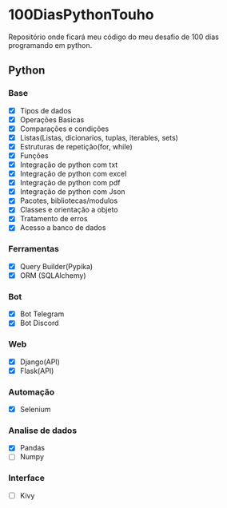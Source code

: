 # 100DiasPythonTouho
Repositório onde ficará meu código do meu desafio de 100 dias programando em python.

## Python
### Base
- [x] Tipos de dados
- [x] Operações Basicas
- [x] Comparações e condições
- [x] Listas(Listas, dicionarios, tuplas, iterables, sets)
- [x] Estruturas de repetição(for, while)
- [x] Funções
- [x] Integração de python com txt
- [x] Integração de python com excel
- [x] Integração de python com pdf
- [x] Integração de python com Json
- [x] Pacotes, bibliotecas/modulos
- [x] Classes e orientação a objeto
- [x] Tratamento de erros
- [x] Acesso a banco de dados
### Ferramentas
- [x] Query Builder(Pypika)
- [x] ORM (SQLAlchemy)
### Bot
- [x] Bot Telegram
- [x] Bot Discord
### Web
- [x] Django(API)
- [x] Flask(API)
### Automação
- [x] Selenium
### Analise de dados
- [x] Pandas
- [ ] Numpy
### Interface
- [ ] Kivy
